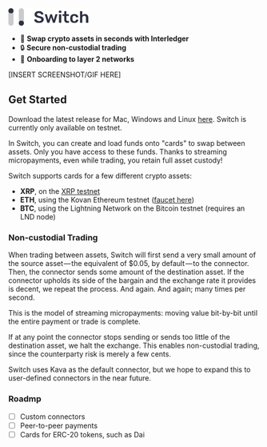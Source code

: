 <img src="./src/assets/switch-logo.svg" width="160" />

- 🏁 **Swap crypto assets in seconds with Interledger**
- 🔒 **Secure non-custodial trading**
- 💸 **Onboarding to layer 2 networks**

[INSERT SCREENSHOT/GIF HERE]

## Get Started

Download the latest release for Mac, Windows and Linux [here](https://github.com/Kava-Labs/switch/releases/latest). Switch is currently only available on testnet.

In Switch, you can create and load funds onto "cards" to swap between assets. Only you have access to these funds. Thanks to streaming micropayments, even while trading, you retain full asset custody!

Switch supports cards for a few different crypto assets:
- **XRP**, on the [XRP testnet](https://developers.ripple.com/xrp-test-net-faucet.html)
- **ETH**, using the Kovan Ethereum testnet ([faucet here](https://github.com/kovan-testnet/faucet))
- **BTC**, using the Lightning Network on the Bitcoin testnet (requires an LND node)

### Non-custodial Trading

When trading between assets, Switch will first send a very small amount of the source asset — the equivalent of $0.05, by default — to the connector. Then, the connector sends some amount of the destination asset. If the connector upholds its side of the bargain and the exchange rate it provides is decent, we repeat the process. And again. And again; many times per second.

This is the model of streaming micropayments: moving value bit-by-bit until the entire payment or trade is complete.

If at any point the connector stops sending or sends too little of the destination asset, we halt the exchange. This enables non-custodial trading, since the counterparty risk is merely a few cents.

Switch uses Kava as the default connector, but we hope to expand this to user-defined connectors in the near future.

### Roadmp

- [ ] Custom connectors
- [ ] Peer-to-peer payments
- [ ] Cards for ERC-20 tokens, such as Dai
